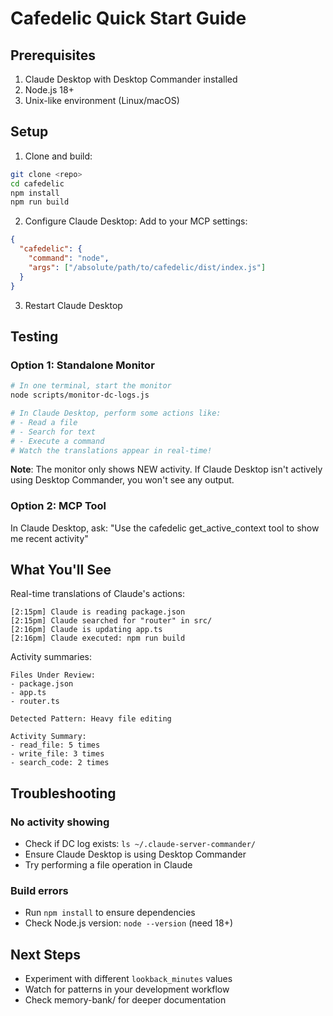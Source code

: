# Cafedelic Quick Start Guide

## Prerequisites

1. Claude Desktop with Desktop Commander installed
2. Node.js 18+
3. Unix-like environment (Linux/macOS)

## Setup

1. Clone and build:
```bash
git clone <repo>
cd cafedelic
npm install
npm run build
```

2. Configure Claude Desktop:
Add to your MCP settings:
```json
{
  "cafedelic": {
    "command": "node",
    "args": ["/absolute/path/to/cafedelic/dist/index.js"]
  }
}
```

3. Restart Claude Desktop

## Testing

### Option 1: Standalone Monitor
```bash
# In one terminal, start the monitor
node scripts/monitor-dc-logs.js

# In Claude Desktop, perform some actions like:
# - Read a file
# - Search for text
# - Execute a command
# Watch the translations appear in real-time!
```

**Note**: The monitor only shows NEW activity. If Claude Desktop isn't actively using Desktop Commander, you won't see any output.

### Option 2: MCP Tool
In Claude Desktop, ask:
"Use the cafedelic get_active_context tool to show me recent activity"

## What You'll See

Real-time translations of Claude's actions:
```
[2:15pm] Claude is reading package.json
[2:15pm] Claude searched for "router" in src/
[2:16pm] Claude is updating app.ts
[2:16pm] Claude executed: npm run build
```

Activity summaries:
```
Files Under Review:
- package.json
- app.ts
- router.ts

Detected Pattern: Heavy file editing

Activity Summary:
- read_file: 5 times
- write_file: 3 times
- search_code: 2 times
```

## Troubleshooting

### No activity showing
- Check if DC log exists: `ls ~/.claude-server-commander/`
- Ensure Claude Desktop is using Desktop Commander
- Try performing a file operation in Claude

### Build errors
- Run `npm install` to ensure dependencies
- Check Node.js version: `node --version` (need 18+)

## Next Steps

- Experiment with different `lookback_minutes` values
- Watch for patterns in your development workflow
- Check memory-bank/ for deeper documentation
